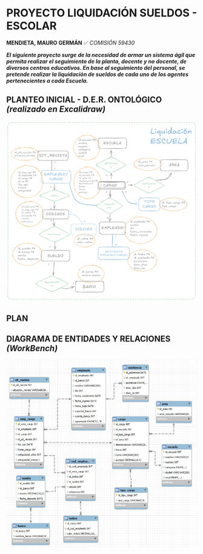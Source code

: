 # PROYECTO LIQUIDACIÓN SUELDOS - ESCOLAR # 
**MENDIETA, MAURO GERMÁN**
:white_check_mark: *COMISIÓN 59430*

***El siguiente proyecto surge de la necesidad de armar un sistema ágil que permita realizar el seguimiento de la planta, docente y no docente, de diversos centros educativos. En base al seguimiento del personal, se pretende realizar la liquidación de sueldos de cada uno de los agentes pertenecientes a cada Escuela.*** 

## PLANTEO INICIAL - D.E.R. ONTOLÓGICO *(realizado en Excalidraw)*
![imagen](https://github.com/maumendieta/coder_sql_mauro_mendieta_com59430/blob/main/liqui_mgm_sql59430_DER_EXCALIDRAW.jpg)


## PLAN ##


## DIAGRAMA DE ENTIDADES Y RELACIONES *(WorkBench)*
![imagen](https://github.com/maumendieta/coder_sql_mauro_mendieta_com59430/blob/main/liqui_mgm_sql59430_DER_WB.jpg)


